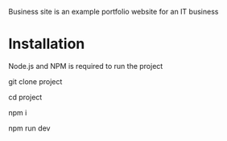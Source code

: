 <p>Business site is an example portfolio website for an IT business</p>

<h1>Installation</h1>
<p>Node.js and NPM is required to run the project</p>
<p>git clone project</p>
<p>cd project</p>
<p>npm i</p>
<p>npm run dev</p>